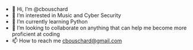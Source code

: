 - 👋 Hi, I’m @cbouschard
- 👀 I’m interested in Music and Cyber Security
- 🌱 I’m currently learning Python
- 💞️ I’m looking to collaborate on anything that can help me become more proficient at coding  
- 📫 How to reach me cbouschard@gmail.com

<!---
cbouschard/cbouschard is a ✨ special ✨ repository because its `README.md` (this file) appears on your GitHub profile.
You can click the Preview link to take a look at your changes.
--->
